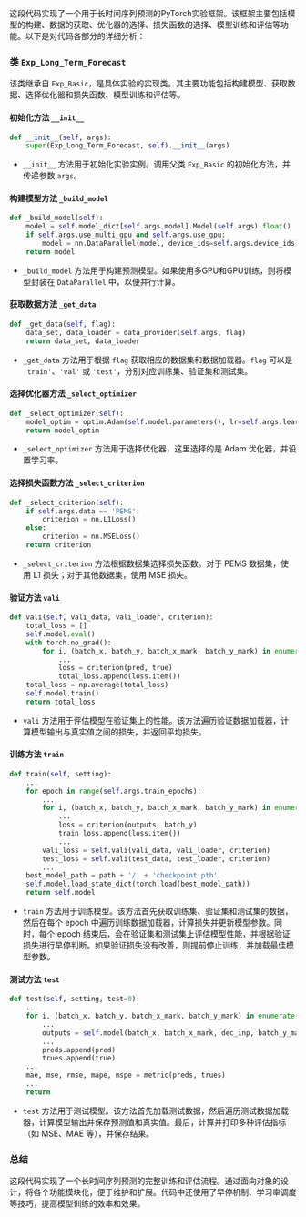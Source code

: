 这段代码实现了一个用于长时间序列预测的PyTorch实验框架。该框架主要包括模型的构建、数据的获取、优化器的选择、损失函数的选择、模型训练和评估等功能。以下是对代码各部分的详细分析：

### 类 `Exp_Long_Term_Forecast`

该类继承自 `Exp_Basic`，是具体实验的实现类。其主要功能包括构建模型、获取数据、选择优化器和损失函数、模型训练和评估等。

#### 初始化方法 `__init__`

```python
def __init__(self, args):
    super(Exp_Long_Term_Forecast, self).__init__(args)
```

- `__init__` 方法用于初始化实验实例。调用父类 `Exp_Basic` 的初始化方法，并传递参数 `args`。

#### 构建模型方法 `_build_model`

```python
def _build_model(self):
    model = self.model_dict[self.args.model].Model(self.args).float()
    if self.args.use_multi_gpu and self.args.use_gpu:
        model = nn.DataParallel(model, device_ids=self.args.device_ids)
    return model
```

- `_build_model` 方法用于构建预测模型。如果使用多GPU和GPU训练，则将模型封装在 `DataParallel` 中，以便并行计算。

#### 获取数据方法 `_get_data`

```python
def _get_data(self, flag):
    data_set, data_loader = data_provider(self.args, flag)
    return data_set, data_loader
```

- `_get_data` 方法用于根据 `flag` 获取相应的数据集和数据加载器。`flag` 可以是 `'train'`、`'val'` 或 `'test'`，分别对应训练集、验证集和测试集。

#### 选择优化器方法 `_select_optimizer`

```python
def _select_optimizer(self):
    model_optim = optim.Adam(self.model.parameters(), lr=self.args.learning_rate)
    return model_optim
```

- `_select_optimizer` 方法用于选择优化器，这里选择的是 Adam 优化器，并设置学习率。

#### 选择损失函数方法 `_select_criterion`

```python
def _select_criterion(self):
    if self.args.data == 'PEMS':
        criterion = nn.L1Loss()
    else:
        criterion = nn.MSELoss()
    return criterion
```

- `_select_criterion` 方法根据数据集选择损失函数。对于 PEMS 数据集，使用 L1 损失；对于其他数据集，使用 MSE 损失。

#### 验证方法 `vali`

```python
def vali(self, vali_data, vali_loader, criterion):
    total_loss = []
    self.model.eval()
    with torch.no_grad():
        for i, (batch_x, batch_y, batch_x_mark, batch_y_mark) in enumerate(vali_loader):
            ...
            loss = criterion(pred, true)
            total_loss.append(loss.item())
    total_loss = np.average(total_loss)
    self.model.train()
    return total_loss
```

- `vali` 方法用于评估模型在验证集上的性能。该方法遍历验证数据加载器，计算模型输出与真实值之间的损失，并返回平均损失。

#### 训练方法 `train`

```python
def train(self, setting):
    ...
    for epoch in range(self.args.train_epochs):
        ...
        for i, (batch_x, batch_y, batch_x_mark, batch_y_mark) in enumerate(train_loader):
            ...
            loss = criterion(outputs, batch_y)
            train_loss.append(loss.item())
            ...
        vali_loss = self.vali(vali_data, vali_loader, criterion)
        test_loss = self.vali(test_data, test_loader, criterion)
        ...
    best_model_path = path + '/' + 'checkpoint.pth'
    self.model.load_state_dict(torch.load(best_model_path))
    return self.model
```

- `train` 方法用于训练模型。该方法首先获取训练集、验证集和测试集的数据，然后在每个 epoch 中遍历训练数据加载器，计算损失并更新模型参数。同时，每个 epoch 结束后，会在验证集和测试集上评估模型性能，并根据验证损失进行早停判断。如果验证损失没有改善，则提前停止训练，并加载最佳模型参数。

#### 测试方法 `test`

```python
def test(self, setting, test=0):
    ...
    for i, (batch_x, batch_y, batch_x_mark, batch_y_mark) in enumerate(test_loader):
        ...
        outputs = self.model(batch_x, batch_x_mark, dec_inp, batch_y_mark)
        ...
        preds.append(pred)
        trues.append(true)
    ...
    mae, mse, rmse, mape, mspe = metric(preds, trues)
    ...
    return
```

- `test` 方法用于测试模型。该方法首先加载测试数据，然后遍历测试数据加载器，计算模型输出并保存预测值和真实值。最后，计算并打印多种评估指标（如 MSE、MAE 等），并保存结果。

### 总结

这段代码实现了一个长时间序列预测的完整训练和评估流程。通过面向对象的设计，将各个功能模块化，便于维护和扩展。代码中还使用了早停机制、学习率调度等技巧，提高模型训练的效率和效果。
